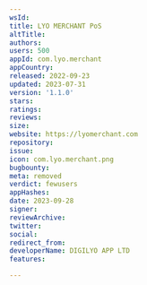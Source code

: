 ```yaml
---
wsId: 
title: LYO MERCHANT PoS
altTitle: 
authors: 
users: 500
appId: com.lyo.merchant
appCountry: 
released: 2022-09-23
updated: 2023-07-31
version: '1.1.0'
stars: 
ratings: 
reviews: 
size: 
website: https://lyomerchant.com
repository: 
issue: 
icon: com.lyo.merchant.png
bugbounty: 
meta: removed
verdict: fewusers
appHashes: 
date: 2023-09-28
signer: 
reviewArchive: 
twitter: 
social: 
redirect_from: 
developerName: DIGILYO APP LTD
features: 

---
```


